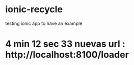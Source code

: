 # ionic-recycle
testing ionic app to have an example 

# 4 min 12 sec 33   nuevas url : http://localhost:8100/loader